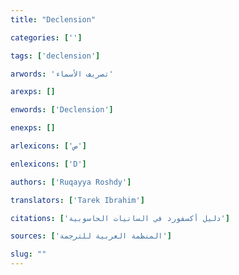 ```yaml
---
title: "Declension"

categories: ['']

tags: ['declension']

arwords: 'تصريف الأسماء'

arexps: []

enwords: ['Declension']

enexps: []

arlexicons: ['ص']

enlexicons: ['D']

authors: ['Ruqayya Roshdy']

translators: ['Tarek Ibrahim']

citations: ['دليل أكسفورد في السانيات الحاسوبية']

sources: ['المنظمة العربية للترجمة']

slug: ""
---
```

